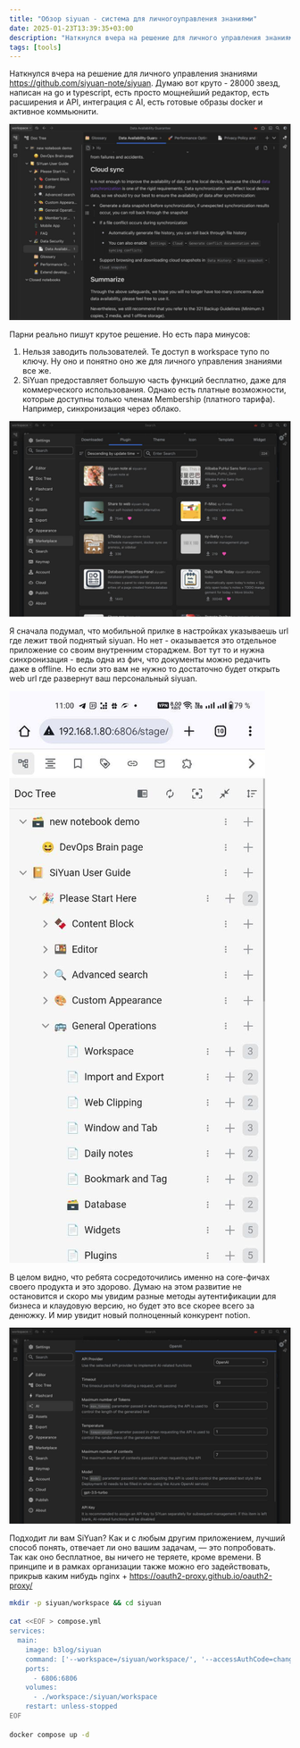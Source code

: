 ```yaml
---
title: "Обзор siyuan - система для личногоуправления знаниями"
date: 2025-01-23T13:39:35+03:00
description: "Наткнулся вчера на решение для личного управления знаниями https://github.com/siyuan-note/siyuan. Думаю вот круто - 28000 звезд, написан на go и typescript, есть просто мощнейший редактор, есть расширения и API, интеграция с AI, есть готовые образы docker и активное коммьюнити. "
tags: [tools]
---
```


Наткнулся вчера на решение для личного управления знаниями https://github.com/siyuan-note/siyuan. Думаю вот круто - 28000 звезд, написан на go и typescript, есть просто мощнейший редактор, есть расширения и API, интеграция с AI, есть готовые образы docker и активное коммьюнити. 

![Image alt](images/siyuan01.jpg)

Парни реально пишут крутое решение. Но есть пара минусов:

1. Нельзя заводить пользователей. Те доступ в workspace тупо по ключу. Ну оно и понятно оно же для личного управления знаниями все же.
2. SiYuan предоставляет большую часть функций бесплатно, даже для коммерческого использования. Однако есть платные возможности, которые доступны только членам Membership (платного тарифа). Например, синхронизация через облако. 

![Image alt](images/siyuan02.jpg)

Я сначала подумал, что мобильной прилке в настройках указываешь url где лежит твой поднятый siyuan. Но нет - оказывается это отдельное приложение со своим внутренним стораджем. Вот тут то и нужна синхронизация - ведь одна из фич, что документы можно редачить даже в offline. Но если это вам не нужно то достаточно будет открыть web url где развернут ваш персональный siyuan.

![Image alt](images/siyuan05.jpg)

В целом видно, что ребята сосредоточились именно на core-фичах своего продукта и это здорово. Думаю на этом развитие не остановится и скоро мы увидим разные методы аутентификации для бизнеса и клаудовую версию, но будет это все скорее всего за денюжку. И мир увидит новый полноценный конкурент notion. 

![Image alt](images/siyuan03.jpg)

Подходит ли вам SiYuan? Как и с любым другим приложением, лучший способ понять, отвечает ли оно вашим задачам, — это попробовать. Так как оно бесплатное, вы ничего не теряете, кроме времени. В принципе и в рамках организации также можно его задействовать, прикрыв каким нибудь nginx + https://oauth2-proxy.github.io/oauth2-proxy/


```bash
mkdir -p siyuan/workspace && cd siyuan

cat <<EOF > compose.yml
services:
  main:
    image: b3log/siyuan
    command: ['--workspace=/siyuan/workspace/', '--accessAuthCode=change-me']
    ports:
      - 6806:6806
    volumes:
      - ./workspace:/siyuan/workspace
    restart: unless-stopped
EOF

docker compose up -d
```
